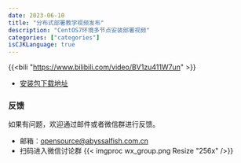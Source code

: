 ```yaml
---
date: 2023-06-10
title: "分布式部署教学视频发布"
description: "CentOS7环境多节点安装部署视频"
categories: ["categories"]
isCJKLanguage: true
---
```



{{<bili "https://www.bilibili.com/video/BV1zu411W7un" >}}

- [安装包下载地址](/downloads)


### 反馈
如果有问题，欢迎通过邮件或者微信群进行反馈。
- 邮箱：opensource@abyssalfish.com.cn
- 扫码进入微信讨论群
{{< imgproc wx_group.png Resize "256x" />}}

